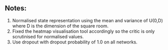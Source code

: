 ## Notes:
1. Normalised state representation using the mean and variance of U(0,D) where D is the dimension of the square room. 
2. Fixed the heatmap visualisation tool accordingly so the critic is only scrutinised for normalised values. 
3. Use dropout with dropout probability of 1.0 on all networks. 